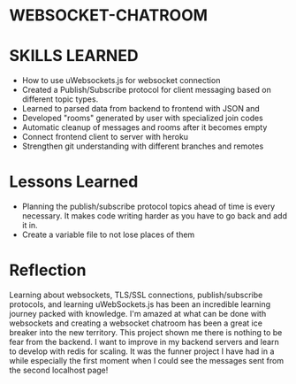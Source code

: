# WEBSOCKET-CHATROOM

# SKILLS LEARNED

- How to use uWebsockets.js for websocket connection
- Created a Publish/Subscribe protocol for client messaging based on different topic types.
- Learned to parsed data from backend to frontend with JSON and
- Developed "rooms" generated by user with specialized join codes
- Automatic cleanup of messages and rooms after it becomes empty
- Connect frontend client to server with heroku
- Strengthen git understanding with different branches and remotes

# Lessons Learned

- Planning the publish/subscribe protocol topics ahead of time is every necessary. It makes code writing harder as you have to go back and add it in.
- Create a variable file to not lose places of them

# Reflection

Learning about websockets, TLS/SSL connections, publish/subscribe protocols, and learning uWebSockets.js has been an incredible learning journey packed with knowledge. I'm amazed at what can be done with websockets and creating a websocket chatroom has been a great ice breaker into the new territory. This project shown me there is nothing to be fear from the backend. I want to improve in my backend servers and learn to develop with redis for scaling. It was the funner project I have had in a while especially the first moment when I could see the messages sent from the second localhost page!
